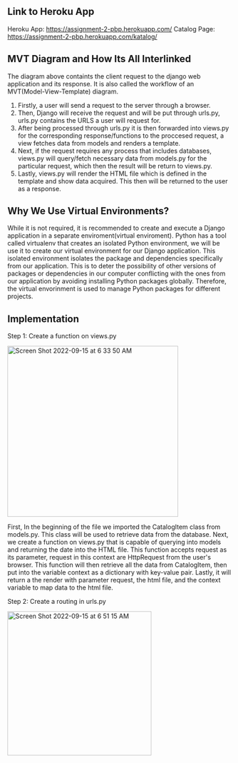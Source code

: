 ## Link to Heroku App

Heroku App: https://assignment-2-pbp.herokuapp.com/
Catalog Page: https://assignment-2-pbp.herokuapp.com/katalog/

## MVT Diagram and How Its All Interlinked

The diagram above containts the client request to the django web application and its response. It is also called the workflow of an MVT(Model-View-Template) diagram. 

1. Firstly, a user will send a request to the server through a browser. 
2. Then, Django will receive the request and will be put through urls.py, urls.py contains the URLS a user will request for. 
3. After being processed through urls.py it is then forwarded into views.py for the corresponding response/functions to the proccesed request, a view fetches data from models and renders a template. 
4. Next, if the request requires any process that includes databases, views.py will query/fetch necessary data from models.py for the particular request, which then the result will be return to views.py. 
5. Lastly, views.py will render the HTML file which is defined in the template and show data acquired. This then will be returned to the user as a response.

## Why We Use Virtual Environments?

While it is not required, it is recommended to create and execute a Django application in a separate enviroment(virtual enviroment). Python has a tool called virtualenv that creates an isolated Python environment, we will  be use it to create our virtual environment for our Django application. This isolated environment isolates the package and dependencies specifically from our application. This is to deter the possibility of other versions of packages or dependencies in our computer conflicting with the ones from our application by avoiding installing Python packages globally. Therefore, the virtual envorinment is used to manage Python packages for different projects.

## Implementation

Step 1: Create a function on views.py

<img width="383" alt="Screen Shot 2022-09-15 at 6 33 50 AM" src="https://user-images.githubusercontent.com/101589777/190280746-d6f893fa-7970-4c3c-9662-8b189652b588.png">

First, In the beginning of the file we imported the CatalogItem class from models.py. This class will be used to retrieve data from the database. Next, we create a function on views.py that is capable of querying into models and returning the date into the HTML file. This function accepts request as its parameter, request in this context are HttpRequest from the user's browser. This function will then retrieve all the data from CatalogItem, then put into the variable context as a dictionary with key-value pair. Lastly, it will return a the render with parameter request, the html file, and the context variable to map data to the html file.

Step 2: Create a routing in urls.py

<img width="323" alt="Screen Shot 2022-09-15 at 6 51 15 AM" src="https://user-images.githubusercontent.com/101589777/190282365-dec7787e-0c9b-4a21-8823-ffcefc01e2b7.png">

